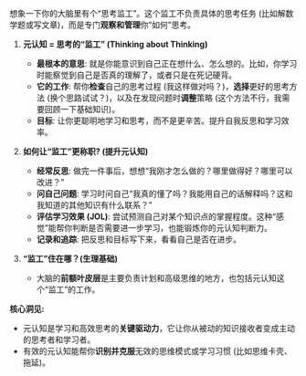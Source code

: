 

想象一下你的大脑里有个“思考监工”。这个监工不负责具体的思考任务 (比如解数学题或写文章)，而是专门**观察和管理**你“如何”思考。

1.  **元认知 = 思考的“监工” (Thinking about Thinking)**
    *   **最根本的意思**: 就是你能意识到自己正在想什么、怎么想的。比如，你学习时能察觉到自己是否真的理解了，或者只是在死记硬背。
    *   **它的工作**: 帮你**检查**自己的思考过程 (我这样做对吗？)，**选择**更好的思考方法 (换个思路试试？)，以及在发现问题时**调整**策略 (这个方法不行，我需要回顾一下基础知识)。
    *   **目标**: 让你更聪明地学习和思考，而不是更辛苦。提升自我反思和学习效率。

2.  **如何让“监工”更称职? (提升元认知)**
    *   **经常反思**: 做完一件事后，想想“我刚才怎么做的？哪里做得好？哪里可以改进？”
    *   **问自己问题**: 学习时问自己“我真的懂了吗？我能用自己的话解释吗？这和我知道的其他知识有什么联系？”
    *   **评估学习效果 (JOL)**: 尝试预测自己对某个知识点的掌握程度。这种“感觉”能帮你判断是否需要进一步学习，也能锻炼你的元认知判断力。
    *   **记录和追踪**: 把反思和目标写下来，看看自己是否在进步。

3.  **“监工”住在哪？(生理基础)**
    *   大脑的**前额叶皮层**是主要负责计划和高级思维的地方，也包括元认知这个“监工”的工作。

**核心洞见:**
*   元认知是学习和高效思考的**关键驱动力**，它让你从被动的知识接收者变成主动的思考者和学习者。
*   有效的元认知能帮你**识别并克服**无效的思维模式或学习习惯 (比如思维卡壳、拖延)。

